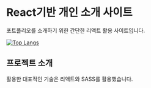 <h1> React기반 개인 소개 사이트</h1>
포트폴리오를 소개하기 위한 간단한 리액트 활용 사이트입니다.

[![Top Langs](https://github-readme-stats.vercel.app/api/top-langs/?username=React-portfolio-site)](https://github.com/React-portfolio-site/github-readme-stats)

<h2> 프로젝트 소개</h2>

<p align="justify">
활용한 대표적인 기술은 리액트와 SASS를 활용했습니다.
</p>

